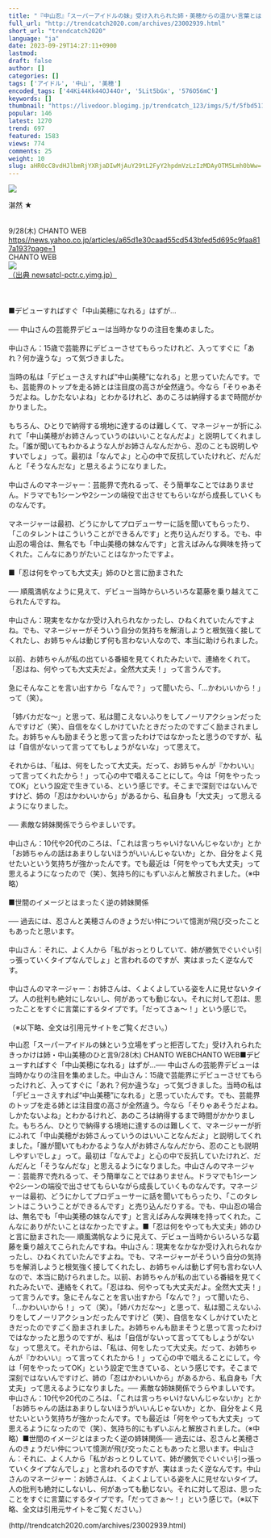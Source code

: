 ```yaml
---
title: "『中山忍』「スーパーアイドルの妹」受け入れられた姉・美穂からの温かい言葉とは？ "
full_url: "http://trendcatch2020.com/archives/23002939.html"
short_url: "trendcatch2020"
language: "ja"
date: 2023-09-29T14:27:11+0900
lastmod: 
draft: false
author: []
categories: []
tags: ['アイドル', '中山', '美穂']
encoded_tags: ['44Ki44Kk44OJ44Or', '5Lit5bGx', '576O56mC']
keywords: []
thumbnail: "https://livedoor.blogimg.jp/trendcatch_123/imgs/5/f/5fbd5110.jpg"
popular: 146
latest: 1270
trend: 697
featured: 1583
views: 774
comments: 25
weight: 10
slug: aHR0cC8vdHJlbmRjYXRjaDIwMjAuY29tL2FyY2hpdmVzLzIzMDAyOTM5Lmh0bWw=
---
```


![](https://livedoor.blogimg.jp/trendcatch_123/imgs/5/f/5fbd5110.jpg)

<div><p>湛然 ★ </p><br> 9/28(木) CHANTO WEB <br> <a target='_blank' href='https//news.yahoo.co.jp/articles/a65d1e30caad55cd543bfed5d695c9faa817a193?page=1'>https//news.yahoo.co.jp/articles/a65d1e30caad55cd543bfed5d695c9faa817a193?page=1</a> <br> CHANTO WEB <br> <a href='https//newsatcl-pctr.c.yimg.jp/t/amd-img/20230928-02003949-chanto-000-2-view.jpg' target='_blank' class='' id='img_1_1'><img src='https//livedoor.blogimg.jp/trendcatch_123/imgs/8/8/882552d4.jpg'><br>（出典 newsatcl-pctr.c.yimg.jp）<br></a> <br> <br> <br> ■デビューすればすぐ「中山美穂になれる」はずが… <br> <br> ── 中山さんの芸能界デビューは当時かなりの注目を集めました。 <br> <br> 中山さん：15歳で芸能界にデビューさせてもらったけれど、入ってすぐに「あれ？何か違うな」って気づきました。 <br> <br> 当時の私は「デビューさえすれば“中山美穂”になれる」と思っていたんです。でも、芸能界のトップを走る姉とは注目度の高さが全然違う。今なら「そりゃあそうだよね。しかたないよね」とわかるけれど、あのころは納得するまで時間がかかりました。 <br> <br> もちろん、ひとりで納得する境地に達するのは難しくて、マネージャーが折にふれて「中山美穂がお姉さんっていうのはいいことなんだよ」と説明してくれました。「誰が聞いてもわかるような人がお姉さんなんだから、忍のことも説明しやすいでしょ」って。最初は「なんでよ」と心の中で反抗していたけれど、だんだんと「そうなんだな」と思えるようになりました。 <br> <br> 中山さんのマネージャー：芸能界で売れるって、そう簡単なことではありません。ドラマでも1シーンや2シーンの端役で出させてもらいながら成長していくものなんです。 <br> <br> マネージャーは最初、どうにかしてプロデューサーに話を聞いてもらったり、「このタレントはこういうことができるんです」と売り込んだりする。でも、中山忍の場合は、無名でも「中山美穂の妹なんです」と言えばみんな興味を持ってくれた。こんなにありがたいことはなかったですよ。 <br> <br> ■「忍は何をやっても大丈夫」姉のひと言に励まされた <br> <br> ── 順風満帆なように見えて、デビュー当時からいろいろな葛藤を乗り越えてこられたんですね。 <br> <br> 中山さん：現実をなかなか受け入れられなかったし、ひねくれていたんですよね。でも、マネージャーがそういう自分の気持ちを解消しようと根気強く接してくれたし、お姉ちゃんは動じず何も言わない人なので、本当に助けられました。 <br> <br> 以前、お姉ちゃんが私の出ている番組を見てくれたみたいで、連絡をくれて。「忍はね、何やっても大丈夫だよ。全然大丈夫！」って言うんです。 <br> <br> 急にそんなことを言い出すから「なんで？」って聞いたら、「…かわいいから！」って（笑）。 <br> <br> 「姉バカだな～」と思って、私は聞こえないふりをしてノーリアクションだったんですけど（笑）、自信をなくしかけていたときだったのですごく励まされました。お姉ちゃんも励まそうと思って言ったわけではなかったと思うのですが、私は「自信がないって言っててもしょうがないな」って思えて。 <br> <br> それからは、「私は、何をしたって大丈夫。だって、お姉ちゃんが『かわいい』って言ってくれたから！」って心の中で唱えることにして。今は「何をやったってOK」という設定で生きている、という感じです。そこまで深刻ではないんですけど、姉の「忍はかわいいから」があるから、私自身も「大丈夫」って思えるようになりました。 <br> <br> ── 素敵な姉妹関係でうらやましいです。 <br> <br> 中山さん：10代や20代のころは、「これは言っちゃいけないんじゃないか」とか「お姉ちゃんの話はあまりしないほうがいいんじゃないか」とか、自分をよく見せたいという気持ちが強かったんです。でも最近は「何をやっても大丈夫」って思えるようになったので（笑）、気持ち的にもずいぶんと解放されました。（※中略） <br> <br> ■世間のイメージとはまったく逆の姉妹関係 <br> <br> ── 過去には、忍さんと美穂さんのきょうだい仲について憶測が飛び交ったこともあったと思います。 <br> <br> 中山さん：それに、よく人から「私がおっとりしていて、姉が勝気でぐいぐい引っ張っていくタイプなんでしょ」と言われるのですが、実はまったく逆なんです。 <br> <br> 中山さんのマネージャー：お姉さんは、くよくよしている姿を人に見せないタイプ。人の批判も絶対にしないし、何があっても動じない。それに対して忍は、思ったことをすぐに言葉にするタイプです。「だってさぁ～！」という感じで。 <br> <br> （※以下略、全文は引用元サイトをご覧ください。） <p>中山忍「スーパーアイドルの妹という立場をずっと拒否してた」受け入れられたきっかけは姉・中山美穂のひと言9/28(木) CHANTO WEBCHANTO WEB■デビューすればすぐ「中山美穂になれる」はずが…── 中山さんの芸能界デビューは当時かなりの注目を集めました。中山さん：15歳で芸能界にデビューさせてもらったけれど、入ってすぐに「あれ？何か違うな」って気づきました。当時の私は「デビューさえすれば“中山美穂”になれる」と思っていたんです。でも、芸能界のトップを走る姉とは注目度の高さが全然違う。今なら「そりゃあそうだよね。しかたないよね」とわかるけれど、あのころは納得するまで時間がかかりました。もちろん、ひとりで納得する境地に達するのは難しくて、マネージャーが折にふれて「中山美穂がお姉さんっていうのはいいことなんだよ」と説明してくれました。「誰が聞いてもわかるような人がお姉さんなんだから、忍のことも説明しやすいでしょ」って。最初は「なんでよ」と心の中で反抗していたけれど、だんだんと「そうなんだな」と思えるようになりました。中山さんのマネージャー：芸能界で売れるって、そう簡単なことではありません。ドラマでも1シーンや2シーンの端役で出させてもらいながら成長していくものなんです。マネージャーは最初、どうにかしてプロデューサーに話を聞いてもらったり、「このタレントはこういうことができるんです」と売り込んだりする。でも、中山忍の場合は、無名でも「中山美穂の妹なんです」と言えばみんな興味を持ってくれた。こんなにありがたいことはなかったですよ。■「忍は何をやっても大丈夫」姉のひと言に励まされた── 順風満帆なように見えて、デビュー当時からいろいろな葛藤を乗り越えてこられたんですね。中山さん：現実をなかなか受け入れられなかったし、ひねくれていたんですよね。でも、マネージャーがそういう自分の気持ちを解消しようと根気強く接してくれたし、お姉ちゃんは動じず何も言わない人なので、本当に助けられました。以前、お姉ちゃんが私の出ている番組を見てくれたみたいで、連絡をくれて。「忍はね、何やっても大丈夫だよ。全然大丈夫！」って言うんです。急にそんなことを言い出すから「なんで？」って聞いたら、「…かわいいから！」って（笑）。「姉バカだな～」と思って、私は聞こえないふりをしてノーリアクションだったんですけど（笑）、自信をなくしかけていたときだったのですごく励まされました。お姉ちゃんも励まそうと思って言ったわけではなかったと思うのですが、私は「自信がないって言っててもしょうがないな」って思えて。それからは、「私は、何をしたって大丈夫。だって、お姉ちゃんが『かわいい』って言ってくれたから！」って心の中で唱えることにして。今は「何をやったってOK」という設定で生きている、という感じです。そこまで深刻ではないんですけど、姉の「忍はかわいいから」があるから、私自身も「大丈夫」って思えるようになりました。── 素敵な姉妹関係でうらやましいです。中山さん：10代や20代のころは、「これは言っちゃいけないんじゃないか」とか「お姉ちゃんの話はあまりしないほうがいいんじゃないか」とか、自分をよく見せたいという気持ちが強かったんです。でも最近は「何をやっても大丈夫」って思えるようになったので（笑）、気持ち的にもずいぶんと解放されました。（※中略）■世間のイメージとはまったく逆の姉妹関係── 過去には、忍さんと美穂さんのきょうだい仲について憶測が飛び交ったこともあったと思います。中山さん：それに、よく人から「私がおっとりしていて、姉が勝気でぐいぐい引っ張っていくタイプなんでしょ」と言われるのですが、実はまったく逆なんです。中山さんのマネージャー：お姉さんは、くよくよしている姿を人に見せないタイプ。人の批判も絶対にしないし、何があっても動じない。それに対して忍は、思ったことをすぐに言葉にするタイプです。「だってさぁ～！」という感じで。（※以下略、全文は引用元サイトをご覧ください。）</p></div>

(http//trendcatch2020.com/archives/23002939.html)
